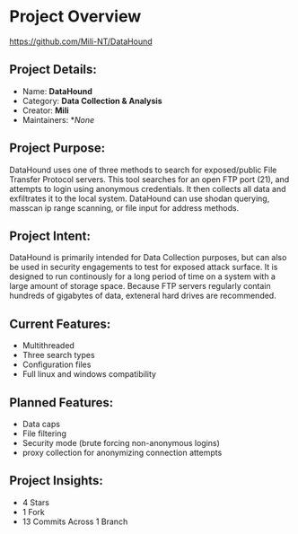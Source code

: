 # Project Overview
https://github.com/Mili-NT/DataHound
## Project Details:
- Name: **DataHound**
- Category: **Data Collection & Analysis**
- Creator: **Mili**
- Maintainers: **None*
## Project Purpose:
DataHound uses one of three methods to search for exposed/public File Transfer Protocol servers.
This tool searches for an open FTP port (21), and attempts to login using anonymous credentials.
It then collects all data and exfiltrates it to the local system.
DataHound can use shodan querying, masscan ip range scanning, or file input for address methods.
## Project Intent:
DataHound is primarily intended for Data Collection purposes, but can also be used in security engagements to test for exposed attack surface.
It is designed to run continously for a long period of time on a system with a large amount of storage space.
Because FTP servers regularly contain hundreds of gigabytes of data, exteneral hard drives are recommended.
## Current Features:
- Multithreaded
- Three search types
- Configuration files
- Full linux and windows compatibility
## Planned Features:
- Data caps
- File filtering
- Security mode (brute forcing non-anonymous logins)
- proxy collection for anonymizing connection attempts
## Project Insights:
- 4 Stars
- 1 Fork
- 13 Commits Across 1 Branch


